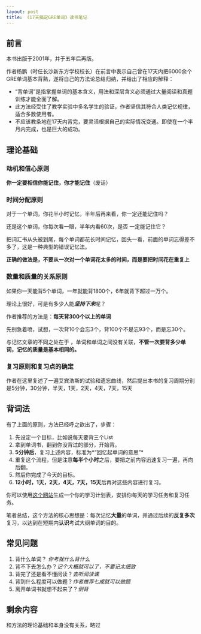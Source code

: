 ```yaml
---
layout: post
title: 《17天搞定GRE单词》读书笔记
---
```

## 前言

本书出版于2001年，并于五年后再版。

作者杨鹏（时任长沙新东方学校校长）在前言中表示自己曾在17天内把6000余个GRE单词基本背熟，遂将自己的方法论总结归纳，并给出了相应的解释：

- “背单词”是指掌握单词的基本含义，用法和深层含义必须通过大量阅读和真题训练才能全面了解。
- 此方法经受住了教学实验中多名学生的验证，作者坚信其符合人类记忆规律，适合多数使用者。
- 不应该教条地在17天内背完，要灵活根据自己的实际情况变通。即使在一个半月内完成，也是巨大的成功。

## 理论基础

### 动机和信心原则

**你一定要相信你能记住，你才能记住**（废话）

### 时间分配原则

对于一个单词，你花半小时记忆，半年后再来看，你一定还能记住吗？

还是这个单词，你每次看一眼，半年内看60次，是否 一定能记住它？

把词汇书从头被到尾，每个单词都花长时间记忆，回头一看，前面的单词忘得差不多了，这是一种典型的错误记忆法。

**正确的做法是，不要从一次对一个单词花太多的时间，而是要把时间花在重复上**

### 数量和质量的关系原则

如果你一天能背5个单词，一年就能背1800个，6年就背下超过一万个。

理论上很好，可是有多少人能***坚持下来***呢？

作者推荐的方法是：**每天背300个以上的单词**

先别急着喷，试想，一次背10个会忘3个，背100个不是忘93个，而是忘30个。

与记忆文章的不同之处在于 ，单词和单词之间没有关联，**不管一次要背多少单词，记忆的质量是基本相同的。**

### 复习原则和复习点的确定

作者在这里复述了一遍艾宾浩斯的试验和遗忘曲线，然后提出本书的复习周期分别是5分钟，30分钟，半天，1天，2天，4天，7天，15天

## 背词法

有了上面的原则，方法已经呼之欲出了，步骤：

1. 先设定一个目标，比如说每天要背三个List
2. 拿到单词书，翻到你没背过的部分，开始背。
3. **5分钟后**，复习上述内容，标准为*“回忆起单词的意思”*
4. 重复这个流程，但是注意**每半个小时**之后，要把之前内容迅速复习一遍，再向后翻。
5. 然后你完成了今天的目标。
6. **12小时，1天，2天，4天，7天，15天**后再对这些内容进行复习。

你可以使用[这个网站](https://17gre.github.io/17GRE/)生成一个你的学习计划表，安排你每天的学习任务和复习任务。

笔者总结，这个方法的核心思想是：每次记忆**大量**的单词，并通过后续的**反复多次**复习，以达到在短期内**认识**考试大纲单词的目的。

## 常见问题

1. 背什么单词？ *你考就什么背什么*
2. 背不下去怎么办？*记个大概就可以了，不要记太细致*
3. 背完了还是看不懂阅读？*去听阅读课*
4. 背到什么程度可以做题？*作者推荐七成就可以做题*
5. 离开单词书就想不起来了？*倒背*

## 剩余内容

和方法的理论基础和本身没有关系，略过



